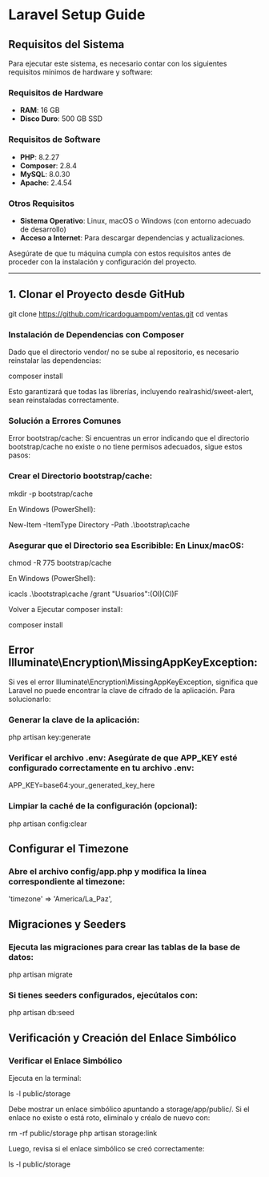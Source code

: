 # Laravel Setup Guide

## Requisitos del Sistema

Para ejecutar este sistema, es necesario contar con los siguientes requisitos mínimos de hardware y software:

### **Requisitos de Hardware**
- **RAM**: 16 GB
- **Disco Duro**: 500 GB SSD

### **Requisitos de Software**
- **PHP**: 8.2.27
- **Composer**: 2.8.4
- **MySQL**: 8.0.30
- **Apache**: 2.4.54

### **Otros Requisitos**
- **Sistema Operativo**: Linux, macOS o Windows (con entorno adecuado de desarrollo)
- **Acceso a Internet**: Para descargar dependencias y actualizaciones.

Asegúrate de que tu máquina cumpla con estos requisitos antes de proceder con la instalación y configuración del proyecto.

---

## 1. Clonar el Proyecto desde GitHub

git clone https://github.com/ricardoguampom/ventas.git
cd ventas

### Instalación de Dependencias con Composer
Dado que el directorio vendor/ no se sube al repositorio, es necesario reinstalar las dependencias:

composer install

Esto garantizará que todas las librerías, incluyendo realrashid/sweet-alert, sean reinstaladas correctamente.

### Solución a Errores Comunes
Error bootstrap/cache:
Si encuentras un error indicando que el directorio bootstrap/cache no existe o no tiene permisos adecuados, sigue estos pasos:

### Crear el Directorio bootstrap/cache:

mkdir -p bootstrap/cache

En Windows (PowerShell):

New-Item -ItemType Directory -Path .\bootstrap\cache

### Asegurar que el Directorio sea Escribible: En Linux/macOS:
chmod -R 775 bootstrap/cache

En Windows (PowerShell):

icacls .\bootstrap\cache /grant "Usuarios":(OI)(CI)F

Volver a Ejecutar composer install:

composer install

## Error Illuminate\Encryption\MissingAppKeyException:

Si ves el error Illuminate\Encryption\MissingAppKeyException, significa que Laravel no puede encontrar la clave de cifrado de la aplicación. Para solucionarlo:

### Generar la clave de la aplicación:

php artisan key:generate

### Verificar el archivo .env: Asegúrate de que APP_KEY esté configurado correctamente en tu archivo .env:

APP_KEY=base64:your_generated_key_here

### Limpiar la caché de la configuración (opcional):

php artisan config:clear

## Configurar el Timezone

### Abre el archivo config/app.php y modifica la línea correspondiente al timezone:

'timezone' => 'America/La_Paz',

## Migraciones y Seeders
### Ejecuta las migraciones para crear las tablas de la base de datos:

php artisan migrate

### Si tienes seeders configurados, ejecútalos con:

php artisan db:seed

## Verificación y Creación del Enlace Simbólico

### Verificar el Enlace Simbólico
Ejecuta en la terminal:

ls -l public/storage

Debe mostrar un enlace simbólico apuntando a storage/app/public/. Si el enlace no existe o está roto, elimínalo y créalo de nuevo con:

rm -rf public/storage
php artisan storage:link

Luego, revisa si el enlace simbólico se creó correctamente:

ls -l public/storage
